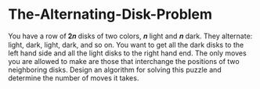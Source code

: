 # The-Alternating-Disk-Problem
You have a row of 𝟐𝒏 disks of two colors, 𝒏 light and 𝒏 dark. They alternate: light, dark, light, dark, and so on. You want to get all the dark disks to the left hand side and all the light disks to the right hand end. The only moves you are allowed to make are those that interchange the positions of two neighboring disks. Design an algorithm for solving this puzzle and determine the number of moves it takes.
